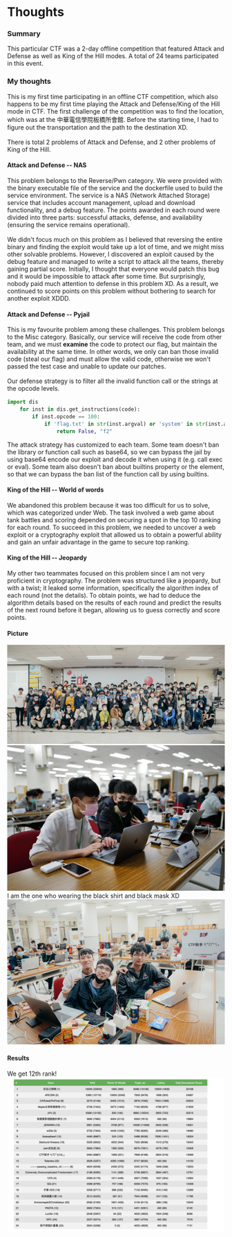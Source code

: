 # Thoughts

### Summary

This particular CTF was a 2-day offline competition that featured Attack and Defense as well as King of the Hill modes. A total of 24 teams participated in this event.

### My thoughts

This is my first time participating in an offline CTF competition, which also happens to be my first time playing the Attack and Defense/King of the Hill mode in CTF. The first challenge of the competition was to find the location, which was at the 中華電信學院板橋所會館. Before the starting time, I had to figure out the transportation and the path to the destination XD.\
\
There is total 2 problems of Attack and Defense, and 2 other problems of King of the Hill. 

#### Attack and Defense -- NAS

This problem belongs to the Reverse/Pwn category. We were provided with the binary executable file of the service and the dockerfile used to build the service environment. The service is a NAS (Network Attached Storage) service that includes account management, upload and download functionality, and a debug feature. The points awarded in each round were divided into three parts: successful attacks, defense, and availability (ensuring the service remains operational).\
\
We didn't focus much on this problem as I believed that reversing the entire binary and finding the exploit would take up a lot of time, and we might miss other solvable problems. However, I discovered an exploit caused by the debug feature and managed to write a script to attack all the teams, thereby gaining partial score. Initially, I thought that everyone would patch this bug and it would be impossible to attack after some time. But surprisingly, nobody paid much attention to defense in this problem XD. As a result, we continued to score points on this problem without bothering to search for another exploit XDDD.

#### Attack and Defense -- Pyjail

This is my favourite problem among these challenges. This problem belongs to the Misc category. Basically, our service will receive the code from other team, and we must **examine** the code to protect our flag, but maintain the availability at the same time. In other words, we only can ban those invalid code (steal our flag) and must allow the valid code, otherwise we won't passed the test case and unable to update our patches.\
\
Our defense strategy is to filter all the invalid function call or the strings at the opcode levels.
```python
import dis
    for inst in dis.get_instructions(code):
        if inst.opcode == 100:
            if 'flag.txt' in str(inst.argval) or 'system' in str(inst.argval) or 'io' in str(inst.argval) or 'spawn' in str(inst.argval) or 'subprocess' in str(inst.argval) or 'pickle' in str(inst.argval) or 'getattr' in str(inst.argval) or 'base64' in str(inst.argval) or 'rot' in str(inst.argval) or 'open' in str(inst.argval) or 'read' in str(inst.argval) or 'write' in str(inst.argval) or 'sys' in str(inst.argval) or 'eval' in str(inst.argval) or 'exec' in str(inst.argval) or 'cat' in str(inst.argval) or 'builtins' in str(inst.argval):
                return False, "f2"
```
The attack strategy has customized to each team. Some team doesn't ban the library or function call such as base64, so we can bypass the jail by using base64 encode our exploit and decode it when using it (e.g. call exec or eval). Some team also doesn't ban about builtins property or the element, so that we can bypass the ban list of the function call by using builtins.

#### King of the Hill -- World of words

We abandoned this problem because it was too difficult for us to solve, which was categorized under Web. The task involved a web game about tank battles and scoring depended on securing a spot in the top 10 ranking for each round. To succeed in this problem, we needed to uncover a web exploit or a cryptography exploit that allowed us to obtain a powerful ability and gain an unfair advantage in the game to secure top ranking.

#### King of the Hill -- Jeopardy

My other two teammates focused on this problem since I am not very proficient in cryptography. The problem was structured like a jeopardy, but with a twist; it leaked some information, specifically the algorithm index of each round (not the details). To obtain points, we had to deduce the algorithm details based on the results of each round and predict the results of the next round before it began, allowing us to guess correctly and score points.

#### Picture
![](3.jpg)
![](2.jpg)\
I am the one who wearing the black shirt and black mask XD
![](1.jpg)


#### Results

We get 12th rank!
![](final_result.png)